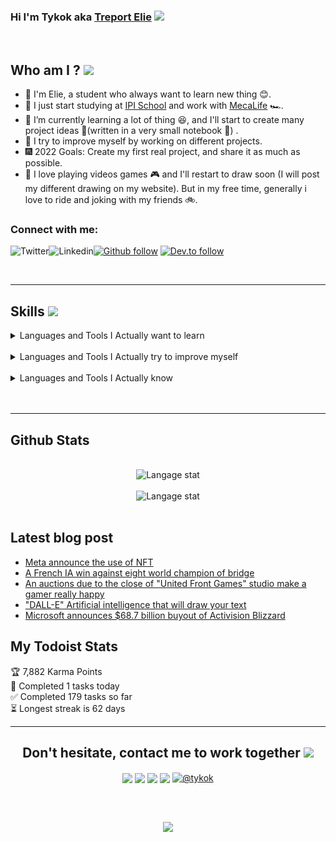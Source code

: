 ### Hi I'm Tykok aka [Treport Elie][website] <img src="https://media.giphy.com/media/hvRJCLFzcasrR4ia7z/giphy.gif" width="25px"> 

<br/>
<h2> Who am I ? <img src = "https://media0.giphy.com/media/KDDpcKigbfFpnejZs6/giphy.gif?cid=ecf05e47oy6f4zjs8g1qoiystc56cu7r9tb8a1fe76e05oty&rid=giphy.gif" width = 100px></h2>


- 🕺 I'm Elie, a student who always want to learn new thing 😊.
- 🏫 I just start studying at [IPI School](https://www.ipi-ecoles.com) and work with [MecaLife](https://mecalife.com) 🏎️.
- 🌱 I’m currently learning a lot of thing 😆, and I'll start to create many project ideas 👷(written in a very small notebook 📓) .
- 👯 I try to improve myself by working on different projects.
- 🎆 2022 Goals: Create my first real project, and share it as much as possible.
- 🥳 I love playing videos games 🎮 and I'll restart to draw soon (I will post my different drawing on my website). But in my free time, generally i love to ride and joking with my friends 🚲.

### Connect with me:

[<img align="left" alt="Twitter" src="https://img.shields.io/badge/follow-%23100000.svg?&logo=twitter&logoColor=blue?color=ffffff&style=for-the-badge" />][twitter]
[<img align="left" alt="Linkedin" src="https://img.shields.io/badge/linkedin-%230077B5.svg?&style=for-the-badge&logo=linkedin&logoColor=white" />][linkedin]
[<img src="https://img.shields.io/badge/follow-%23100000.svg?&style=for-the-badge&logo=github&logoColor=white" alt="Github follow"/>][github]
[<img src="https://img.shields.io/badge/dev.to-0A0A0A?style=for-the-badge&logo=dev.to&logoColor=white" alt="Dev.to follow"/>][dev.to]

<br />

---


<h2> Skills <img src = "https://media2.giphy.com/media/QssGEmpkyEOhBCb7e1/giphy.gif?cid=ecf05e47a0n3gi1bfqntqmob8g9aid1oyj2wr3ds3mg700bl&rid=giphy.gif" width = 32px> </h2>

<details>
<summary> Languages and Tools I Actually want to learn</summary>
<p align="center"> 
 <a href="https://www.cprogramming.com/" target="_blank" rel="noreferrer"> <img src="https://raw.githubusercontent.com/devicons/devicon/master/icons/c/c-original.svg" alt="c" width="40" height="40"/> </a>
 <a href="https://www.adobe.com/in/products/illustrator.html" target="_blank" rel="noreferrer"> <img src="https://www.vectorlogo.zone/logos/adobe_illustrator/adobe_illustrator-icon.svg" alt="illustrator" width="40" height="40"/> </a>
 <a href="https://www.mongodb.com/" target="_blank" rel="noreferrer"> <img src="https://raw.githubusercontent.com/devicons/devicon/master/icons/mongodb/mongodb-original-wordmark.svg" alt="mongodb" width="40" height="40"/> </a>
 <a href="https://www.photoshop.com/en" target="_blank" rel="noreferrer"> <img src="https://raw.githubusercontent.com/devicons/devicon/master/icons/photoshop/photoshop-line.svg" alt="photoshop" width="40" height="40"/> </a>
 <a href="https://unity.com/" target="_blank" rel="noreferrer"> <img src="https://www.vectorlogo.zone/logos/unity3d/unity3d-icon.svg" alt="unity" width="40" height="40"/> </a>
 <a href="https://www.adobe.com/products/xd.html" target="_blank" rel="noreferrer"> <img src="https://cdn.worldvectorlogo.com/logos/adobe-xd.svg" alt="xd" width="40" height="40"/> </a>
</p> 
</details>

<br/>

<details>
<summary> Languages and Tools I Actually try to improve myself</summary>
<p align="center"> 
<a href="https://developer.android.com" target="_blank" rel="noreferrer"> <img src="https://raw.githubusercontent.com/devicons/devicon/master/icons/android/android-original-wordmark.svg" alt="android" width="40" height="40"/> </a>
 <a href="https://www.w3schools.com/css/" target="_blank" rel="noreferrer"> <img src="https://raw.githubusercontent.com/devicons/devicon/master/icons/css3/css3-original-wordmark.svg" alt="css3" width="40" height="40"/> </a>
 <a href="https://www.djangoproject.com/" target="_blank" rel="noreferrer"> <img src="https://raw.githubusercontent.com/devicons/devicon/master/icons/django/django-original.svg" alt="django" width="40" height="40"/> </a>
 <a href="https://www.docker.com/" target="_blank" rel="noreferrer"> <img src="https://raw.githubusercontent.com/devicons/devicon/master/icons/docker/docker-original-wordmark.svg" alt="docker" width="40" height="40"/> </a>
 <a href="https://jestjs.io" target="_blank" rel="noreferrer"> <img src="https://www.vectorlogo.zone/logos/jestjsio/jestjsio-icon.svg" alt="jest" width="40" height="40"/> </a>
 <a href="https://kotlinlang.org" target="_blank" rel="noreferrer"> <img src="https://www.vectorlogo.zone/logos/kotlinlang/kotlinlang-icon.svg" alt="kotlin" width="40" height="40"/> </a>
 <a href="https://www.oracle.com/" target="_blank" rel="noreferrer"> <img src="https://raw.githubusercontent.com/devicons/devicon/master/icons/oracle/oracle-original.svg" alt="oracle" width="40" height="40"/> </a>
 <a href="https://postman.com" target="_blank" rel="noreferrer"> <img src="https://www.vectorlogo.zone/logos/getpostman/getpostman-icon.svg" alt="postman" width="40" height="40"/> </a>
 <a href="https://sass-lang.com" target="_blank" rel="noreferrer"> <img src="https://raw.githubusercontent.com/devicons/devicon/master/icons/sass/sass-original.svg" alt="sass" width="40" height="40"/> </a>
 <a href="https://spring.io/" target="_blank" rel="noreferrer"> <img src="https://www.vectorlogo.zone/logos/springio/springio-icon.svg" alt="spring" width="40" height="40"/> </a>
 <a href="https://www.sqlite.org/" target="_blank" rel="noreferrer"> <img src="https://www.vectorlogo.zone/logos/sqlite/sqlite-icon.svg" alt="sqlite" width="40" height="40"/> </a>
</p>
</details>

<br/>

<details>
<summary> Languages and Tools I Actually know</summary>
<p align="center"> 
 <a href="https://angular.io" target="_blank" rel="noreferrer"> <img src="https://angular.io/assets/images/logos/angular/angular.svg" alt="angular" width="40" height="40"/> </a>
 <a href="https://www.gnu.org/software/bash/" target="_blank" rel="noreferrer"> <img src="https://www.vectorlogo.zone/logos/gnu_bash/gnu_bash-icon.svg" alt="bash" width="40" height="40"/> </a>
 <a href="https://getbootstrap.com" target="_blank" rel="noreferrer"> <img src="https://raw.githubusercontent.com/devicons/devicon/master/icons/bootstrap/bootstrap-plain-wordmark.svg" alt="bootstrap" width="40" height="40"/> </a>
 <a href="https://dotnet.microsoft.com/" target="_blank" rel="noreferrer"> <img src="https://raw.githubusercontent.com/devicons/devicon/master/icons/dot-net/dot-net-original-wordmark.svg" alt="dotnet" width="40" height="40"/> </a>
 <a href="https://expressjs.com" target="_blank" rel="noreferrer"> <img src="https://raw.githubusercontent.com/devicons/devicon/master/icons/express/express-original-wordmark.svg" alt="express" width="40" height="40"/> </a>
 <a href="https://git-scm.com/" target="_blank" rel="noreferrer"> <img src="https://www.vectorlogo.zone/logos/git-scm/git-scm-icon.svg" alt="git" width="40" height="40"/> </a>
 <a href="https://www.w3.org/html/" target="_blank" rel="noreferrer"> <img src="https://raw.githubusercontent.com/devicons/devicon/master/icons/html5/html5-original-wordmark.svg" alt="html5" width="40" height="40"/> </a>
 <a href="https://www.java.com" target="_blank" rel="noreferrer"> <img src="https://raw.githubusercontent.com/devicons/devicon/master/icons/java/java-original.svg" alt="java" width="40" height="40"/> </a>
 <a href="https://developer.mozilla.org/en-US/docs/Web/JavaScript" target="_blank" rel="noreferrer"> <img src="https://raw.githubusercontent.com/devicons/devicon/master/icons/javascript/javascript-original.svg" alt="javascript" width="40" height="40"/> </a>
 <a href="https://www.linux.org/" target="_blank" rel="noreferrer"> <img src="https://raw.githubusercontent.com/devicons/devicon/master/icons/linux/linux-original.svg" alt="linux" width="40" height="40"/> </a>
 <a href="https://mariadb.org/" target="_blank" rel="noreferrer"> <img src="https://www.vectorlogo.zone/logos/mariadb/mariadb-icon.svg" alt="mariadb" width="40" height="40"/> </a>
 <a href="https://materializecss.com/" target="_blank" rel="noreferrer"> <img src="https://raw.githubusercontent.com/prplx/svg-logos/5585531d45d294869c4eaab4d7cf2e9c167710a9/svg/materialize.svg" alt="materialize" width="40" height="40"/> </a>
 <a href="https://www.microsoft.com/en-us/sql-server" target="_blank" rel="noreferrer"> <img src="https://www.svgrepo.com/show/303229/microsoft-sql-server-logo.svg" alt="mssql" width="40" height="40"/> </a>
 <a href="https://www.mysql.com/" target="_blank" rel="noreferrer"> <img src="https://raw.githubusercontent.com/devicons/devicon/master/icons/mysql/mysql-original-wordmark.svg" alt="mysql" width="40" height="40"/> </a>
 <a href="https://nodejs.org" target="_blank" rel="noreferrer"> <img src="https://raw.githubusercontent.com/devicons/devicon/master/icons/nodejs/nodejs-original-wordmark.svg" alt="nodejs" width="40" height="40"/> </a>
 <a href="https://www.php.net" target="_blank" rel="noreferrer"> <img src="https://raw.githubusercontent.com/devicons/devicon/master/icons/php/php-original.svg" alt="php" width="40" height="40"/> </a>
 <a href="https://www.postgresql.org" target="_blank" rel="noreferrer"> <img src="https://raw.githubusercontent.com/devicons/devicon/master/icons/postgresql/postgresql-original-wordmark.svg" alt="postgresql" width="40" height="40"/> </a>
 <a href="https://www.python.org" target="_blank" rel="noreferrer"> <img src="https://raw.githubusercontent.com/devicons/devicon/master/icons/python/python-original.svg" alt="python" width="40" height="40"/> </a>
 <a href="https://www.typescriptlang.org/" target="_blank" rel="noreferrer"> <img src="https://raw.githubusercontent.com/devicons/devicon/master/icons/typescript/typescript-original.svg" alt="typescript" width="40" height="40"/> </a>
 <a href="https://vuejs.org/" target="_blank" rel="noreferrer"> <img src="https://raw.githubusercontent.com/devicons/devicon/master/icons/vuejs/vuejs-original-wordmark.svg" alt="vuejs" width="40" height="40"/> </a>
 <a href="https://laravel.com/" target="_blank" rel="noreferrer"> <img src="https://raw.githubusercontent.com/devicons/devicon/master/icons/laravel/laravel-plain-wordmark.svg" alt="laravel" width="40" height="40"/> </a>
 </p>
</details>

<br />
<br />

---


## Github Stats

<br/>
<div align="center">
<img alt="Langage stat" src="https://github-readme-stats.vercel.app/api/?username=tykok&theme=github_dark&layout=compact" />
<br/><br/>
<img alt="Langage stat" src="https://github-readme-stats.vercel.app/api/top-langs/?username=tykok&theme=github_dark&layout=compact" />

</div>

<br/>


## Latest blog post
<!-- BLOG-POST-LIST:START -->
- [Meta announce the use of NFT](https://dev.to/tykok/meta-announce-the-use-of-nft-2cgi)
- [A French IA win against eight world champion of bridge](https://dev.to/tykok/a-french-ia-win-against-eight-world-champion-of-bridge-2akp)
- [An auctions due to the close of &quot;United Front Games&quot; studio make a gamer really happy](https://dev.to/tykok/an-auctions-due-to-the-close-of-united-front-games-studio-make-a-gamer-really-happy-dkl)
- [&quot;DALL-E&quot; Artificial intelligence that will draw your text](https://dev.to/tykok/dall-e-artificial-intelligence-that-will-draw-your-text-4ogg)
- [Microsoft announces $68.7 billion buyout of Activision Blizzard](https://dev.to/tykok/microsoft-announces-687-billion-buyout-of-activision-blizzard-5d6j)
<!-- BLOG-POST-LIST:END -->

## My Todoist Stats
<!-- TODO-IST:START -->
🏆  7,882 Karma Points           
🌸  Completed 1 tasks today           
✅  Completed 179 tasks so far           
⏳  Longest streak is 62 days
<!-- TODO-IST:END -->

---

<div align="center">
<h2> Don't hesitate, contact me to work together <img src='https://raw.githubusercontent.com/ShahriarShafin/ShahriarShafin/main/Assets/handshake.gif' width="100px"> </h2>
<a target="_blank" href = 'https://www.linkedin.com/in/elie-treport'> <img width = '32px' align= 'center' src="https://raw.githubusercontent.com/rahulbanerjee26/githubAboutMeGenerator/main/icons/linked-in-alt.svg"/></a> 
<a target="_blank" href = 'https://www.twitter.com/@TreportElie1'> <img width = '32px' align= 'center' src="https://raw.githubusercontent.com/rahulbanerjee26/githubAboutMeGenerator/main/icons/twitter.svg"/></a> 
<a target="_blank" href = 'treportelie.fr'> <img width = '32px' align= 'center' src="https://raw.githubusercontent.com/rahulbanerjee26/githubAboutMeGenerator/main/icons/portfolio.png"/></a> 
<a target="_blank" href = 'https://www.github.com/Tykok'> <img width = '32px' align= 'center' src="https://raw.githubusercontent.com/rahulbanerjee26/githubAboutMeGenerator/main/icons/github.svg"/></a> 
<a href="https://dev.to/@tykok" target="blank"><img align="center" src="https://raw.githubusercontent.com/rahuldkjain/github-profile-readme-generator/master/src/images/icons/Social/devto.svg" alt="@tykok" height="30" width="40" /></a>
</div>

<br/><br/>
<div  align="center">
<a href="https://www.buymeacoffee.com/tykok"><img src="https://img.buymeacoffee.com/button-api/?text=Buy me a sushi&emoji=🍣&slug=tykok&button_colour=5F7FFF&font_colour=ffffff&font_family=Cookie&outline_colour=000000&coffee_colour=FFDD00" /></a>
</div>

[website]: http://treportelie.fr
[twitter]: https://twitter.com/TreportElie1
[linkedin]: https://www.linkedin.com/in/elie-treport/
[github]: https://github.com/Tykok
[dev.to]: https://dev.to/@tykok
